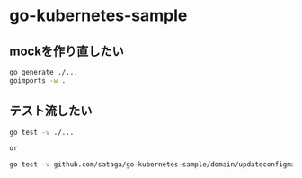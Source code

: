 # go-kubernetes-sample

## mockを作り直したい

```bash
go generate ./...
goimports -w .
```

## テスト流したい

```bash
go test -v ./...

or 

go test -v github.com/sataga/go-kubernetes-sample/domain/updateconfigmap
```
